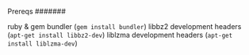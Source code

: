 Prereqs
#######

ruby & gem
bundler (`gem install bundler`)
libbz2 development headers (`apt-get install libbz2-dev`)
liblzma development headers (`apt-get install liblzma-dev`)
